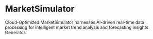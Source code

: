 # MarketSimulator
Cloud-Optimized MarketSimulator harnesses AI-driven real-time data processing for intelligent market trend analysis and forecasting insights Generator.
